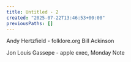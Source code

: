 ```yaml
---
title: Untitled - 2
created: "2025-07-22T13:46:53+00:00"
previousPaths: []
---
```

Andy Hertzfield - folklore.org
Bill Ackinson

Jon Louis Gassepe - apple exec, Monday Note

